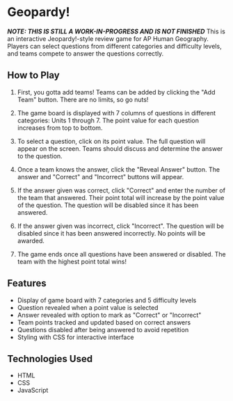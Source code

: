 # Geopardy!
***NOTE: THIS IS STILL A WORK-IN-PROGRESS AND IS NOT FINISHED***
This is an interactive Jeopardy!-style review game for AP Human Geography. Players can select questions from different categories and difficulty levels, and teams compete to answer the questions correctly.  

## How to Play

1. First, you gotta add teams! Teams can be added by clicking the "Add Team" button. There are no limits, so go nuts!  

2. The game board is displayed with 7 columns of questions in different categories: Units 1 through 7. The point value for each question increases from top to bottom.  

3. To select a question, click on its point value. The full question will appear on the screen. Teams should discuss and determine the answer to the question.  

4. Once a team knows the answer, click the "Reveal Answer" button. The answer and "Correct" and "Incorrect" buttons will appear.  

5. If the answer given was correct, click "Correct" and enter the number of the team that answered. Their point total will increase by the point value of the question. The question will be disabled since it has been answered.   

6. If the answer given was incorrect, click "Incorrect". The question will be disabled since it has been answered incorrectly. No points will be awarded.  

7. The game ends once all questions have been answered or disabled. The team with the highest point total wins!

## Features

- Display of game board with 7 categories and 5 difficulty levels  
- Question revealed when a point value is selected
- Answer revealed with option to mark as "Correct" or "Incorrect" 
- Team points tracked and updated based on correct answers
- Questions disabled after being answered to avoid repetition  
- Styling with CSS for interactive interface

## Technologies Used

- HTML  
- CSS  
- JavaScript
